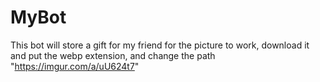 # MyBot
This bot will store a gift for my friend
for the picture to work, download it and put the webp extension, and change the path "https://imgur.com/a/uU624t7"
